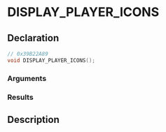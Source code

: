 # DISPLAY_PLAYER_ICONS

## Declaration
```cpp
// 0x39B22A89
void DISPLAY_PLAYER_ICONS();
```

### Arguments

### Results

## Description
